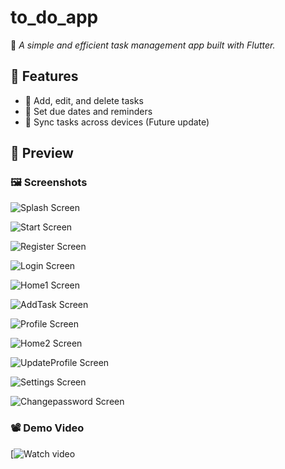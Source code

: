 # to_do_app

🚀 *A simple and efficient task management app built with Flutter.*  

## 📌 Features  
- 📝 Add, edit, and delete tasks  
- 📆 Set due dates and reminders   
- 🔄 Sync tasks across devices (Future update)
  
## 📸 Preview  
### 🖼 Screenshots  
![Splash Screen](assets/screenshots/Screenshot_1742184537.png)  

![Start Screen](assets/screenshots/Screenshot_1742184539.png)  

![Register Screen](assets/screenshots/Screenshot_20250318-101522.png)  

![Login Screen](assets/screenshots/Screenshot_20250318-101332.png) 

![Home1 Screen](assets/screenshots/Screenshot_1742184599.png)

![AddTask Screen](assets/screenshots/Screenshot_20250318-101454.png)

![Profile Screen](assets/screenshots/Screenshot_1742184616.png)

![Home2 Screen](assets/screenshots/Screenshot_20250318-101357.png)

![UpdateProfile Screen](assets/screenshots/Screenshot_20250318-101418.png)

![Settings Screen](assets/screenshots/Screenshot_20250318-101435.png)

![Changepassword Screen](assets/screenshots/Screenshot_20250318-101429.png)

### 📽 Demo Video  
[![Watch video ](https://drive.google.com/drive/folders/1okM6KNvGFgRJY3mF9ypc6UBIIBqE9jPf)

